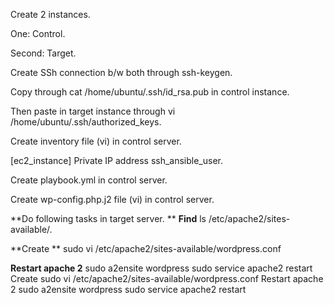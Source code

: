 Create 2 instances.

One: Control.

Second: Target.

Create SSh connection b/w both through ssh-keygen.

Copy through cat /home/ubuntu/.ssh/id_rsa.pub in control instance.

Then paste in target instance through vi /home/ubuntu/.ssh/authorized_keys.

Create inventory file (vi) in control server.

[ec2_instance]
Private IP address ssh_ansible_user.

Create playbook.yml in control server.

Create wp-config.php.j2 file (vi) in control server.

**Do following tasks in target server.
**
**Find**
ls /etc/apache2/sites-available/.

**Create **
sudo vi /etc/apache2/sites-available/wordpress.conf

**Restart apache 2**
sudo a2ensite wordpress
sudo service apache2 restart
Create 
sudo vi /etc/apache2/sites-available/wordpress.conf
Restart apache 2
sudo a2ensite wordpress
sudo service apache2 restart
